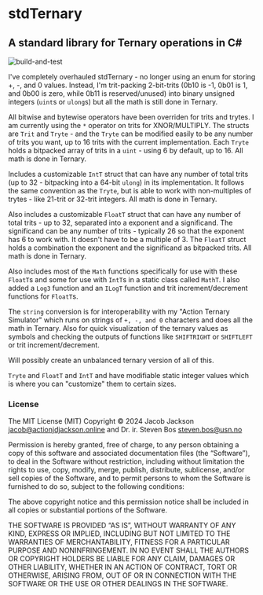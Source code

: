 # stdTernary #
## A standard library for Ternary operations in C# ##
![build-and-test](https://github.com/actionjdjackson/stdTernary/actions/workflows/build-and-test.yml/badge.svg?event=push)

I've completely overhauled stdTernary - no longer using an enum for storing +, -, and 0 values. Instead, I'm trit-packing 2-bit-trits (0b10 is -1, 0b01 is 1, and 0b00 is zero, while 0b11 is reserved/unused) into binary unsigned integers (`uint`s or `ulong`s) but all the math is still done in Ternary.

All bitwise and bytewise operators have been overriden for trits and trytes. I am currently using the `*` operator on trits for XNOR/MULTIPLY. The structs are `Trit` and `Tryte` - and the `Tryte` can be modified easily to be any number of trits you want, up to 16 trits with the current implementation. Each `Tryte` holds a bitpacked array of trits in a `uint` - using 6 by default, up to 16. All math is done in Ternary.

Includes a customizable `IntT` struct that can have any number of total trits (up to 32 - bitpacking into a 64-bit `ulong`) in its implementation. It follows the same convention as the `Tryte`, but is able to work with non-multiples of trytes - like 21-trit or 32-trit integers. All math is done in Ternary.

Also includes a customizable `FloatT` struct that can have any number of total trits - up to 32, separated into a exponent and a significand. The significand can be any number of trits - typically 26 so that the exponent has 6 to work with. It doesn't have to be a multiple of 3. The `FloatT` struct holds a combination the exponent and the significand as bitpacked trits. All math is done in Ternary.

Also includes most of the `Math` functions specifically for use with these `FloatT`s and some for use with `IntT`s in a static class called `MathT`. I also added a `Log3` function and an `ILogT` function and trit increment/decrement functions for `FloatT`s.

The `string` conversion is for interoperability with my "Action Ternary Simulator" which runs on strings of `+, -, and 0` characters and does all the math in Ternary. Also for quick visualization of the ternary values as symbols and checking the outputs of functions like `SHIFTRIGHT` or `SHIFTLEFT` or trit increment/decrement.

Will possibly create an unbalanced ternary version of all of this.

`Tryte` and `FloatT` and `IntT` and have modifiable static integer values which is where you can "customize" them to certain sizes.


### License ###
The MIT License (MIT)
Copyright © 2024 Jacob Jackson <jacob@actionjdjackson.online> and Dr. ir. Steven Bos <steven.bos@usn.no>

Permission is hereby granted, free of charge, to any person obtaining a copy of this software and associated documentation files (the “Software”), to deal in the Software without restriction, including without limitation the rights to use, copy, modify, merge, publish, distribute, sublicense, and/or sell copies of the Software, and to permit persons to whom the Software is furnished to do so, subject to the following conditions:

The above copyright notice and this permission notice shall be included in all copies or substantial portions of the Software.

THE SOFTWARE IS PROVIDED “AS IS”, WITHOUT WARRANTY OF ANY KIND, EXPRESS OR IMPLIED, INCLUDING BUT NOT LIMITED TO THE WARRANTIES OF MERCHANTABILITY, FITNESS FOR A PARTICULAR PURPOSE AND NONINFRINGEMENT. IN NO EVENT SHALL THE AUTHORS OR COPYRIGHT HOLDERS BE LIABLE FOR ANY CLAIM, DAMAGES OR OTHER LIABILITY, WHETHER IN AN ACTION OF CONTRACT, TORT OR OTHERWISE, ARISING FROM, OUT OF OR IN CONNECTION WITH THE SOFTWARE OR THE USE OR OTHER DEALINGS IN THE SOFTWARE.

